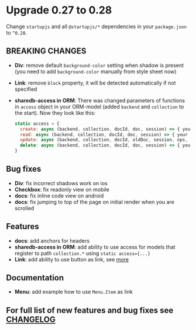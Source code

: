 # Upgrade 0.27 to 0.28

Change `startupjs` and all `@startupjs/*` dependencies in your `package.json` to `^0.28`.

## BREAKING CHANGES
- **Div**: remove default `background-color` setting when shadow is present (you need to add `background-color` manually from style sheet now)
- **Link**: remove `block` property, it will be detected automatically if not specified
- **sharedb-access in ORM**: There was changed parameters of functions in `access` object in your ORM-model (added `backend` and `collection` to the start). Now they look like this:

  ```js
  static access = {
    create: async (backend, collection, docId, doc, session) => { your code }
    read: async (backend, collection, docId, doc, session) => { your code },
    update: async (backend, collection, docId, oldDoc, session, ops, newDoc) => { your code },
    delete: async (backend, collection, docId, doc, session) => { your code }
  }
  ```

## Bug fixes
- **Div**: fix incorrect shadows work on ios
- **Checkbox**: fix readonly view on mobile
- **docs**: fix inline code view on android
- **docs**: fix jumping to top of the page on initial render when you are scrolled

## Features
- **docs**: add anchors for headers
- **sharedb-access in ORM**: add ability to use access for models that register to path `collection.*` using `static access={...}`
- **Link**: add ability to use button as link, see [more](/docs/components/Link#Button%20as%20link)

## Documentation
- **Menu**: add example how to use `Menu.Item` as link

## For full list of new features and bug fixes see [CHANGELOG](https://github.com/startupjs/startupjs/blob/master/CHANGELOG.md)
